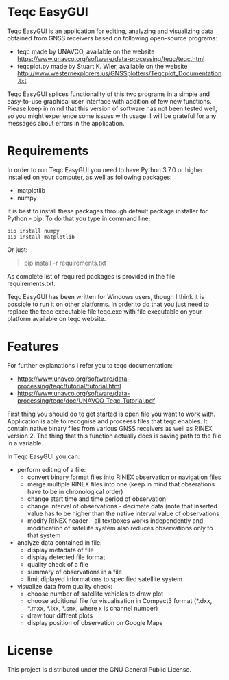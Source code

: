 Teqc EasyGUI
====
Teqc EasyGUI is an application for editing, analyzing and visualizing data obtained from GNSS receivers based on following open-source programs:
* teqc made by UNAVCO, available on the website https://www.unavco.org/software/data-processing/teqc/teqc.html
* teqcplot.py made by Stuart K. Wier, available on the website http://www.westernexplorers.us/GNSSplotters/Teqcplot_Documentation.txt

Teqc EasyGUI splices functionality of this two programs in a simple and easy-to-use graphical user interface with addition of few new functions. Please keep in mind that this version of software has not been tested well, so you might experience some issues with usage. I will be grateful for any messages about errors in the application. 

Requirements
====
In order to run Teqc EasyGUI you need to have Python 3.7.0 or higher installed on your computer, as well as following packages:
* matplotlib
* numpy

It is best to install these packages through default package installer for Python - pip. To do that you type in command line:
```
pip install numpy
pip install matplotlib
```

Or just:
> pip install -r requirements.txt

As complete list of required packages is provided in the file requirements.txt.

Teqc EasyGUI has been written for Windows users, though I think it is possible to run it on other platforms. In order to do that you just need to replace the teqc executable file teqc.exe with file executable on your platform available on teqc website.

Features
====
For further explanations I refer you to teqc documentation:
* https://www.unavco.org/software/data-processing/teqc/tutorial/tutorial.html
* https://www.unavco.org/software/data-processing/teqc/doc/UNAVCO_Teqc_Tutorial.pdf

First thing you should do to get started is open file you want to work with. Application is able to recognise and proceess files that teqc enables. It contain native binary files from various GNSS receivers as well as RINEX version 2. The thing that this function actually does is saving path to the file in a variable.

In Teqc EasyGUI you can:
* perform editing of a file:
  * convert binary format files into RINEX observation or navigation files 
  * merge multiple RINEX files into one (keep in mind that obserations have to be in chronological order)
  * change start time and time period of observation
  * change interval of observations - decimate data (note that inserted value has to be higher than the native interval value of observations
  * modify RINEX header - all textboxes works independently and modification of satellite system also reduces observations only to that system
* analyze data contained in file:
  * display metadata of file
  * display detected file format
  * quality check of a file
  * summary of observations in a file
  * limit diplayed informations to specified satellite system
* visualize data from quality check:
  * choose number of satellite vehicles to draw plot
  * choose additional file for visualisation in Compact3 format (*.dxx, *.mxx, *.ixx, *.snx, where x is channel number)
  * draw four diffrent plots 
  * display position of observation on Google Maps
  
License
====
This project is distributed under the GNU General Public License.